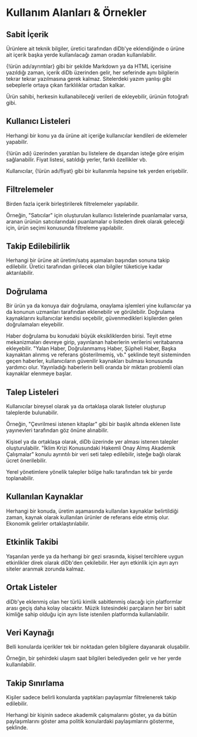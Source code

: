 # Kullanım Alanları & Örnekler

## Sabit İçerik

Ürünlere ait teknik bilgiler, üretici tarafından diDb'ye eklendiğinde o ürüne ait içerik başka yerde kullanılacağı zaman oradan kullanılabilir.

{!ürün adı/ayrıntılar} gibi bir şekilde Markdown ya da HTML içerisine yazıldığı zaman, içerik diDb üzerinden gelir, her seferinde aynı bilgilerin tekrar tekrar yazılmasına gerek kalmaz. Sitelerdeki yazım yanlışı gibi sebeplerle ortaya çıkan farklılıklar ortadan kalkar.

Ürün sahibi, herkesin kullanabileceği verileri de ekleyebilir, ürünün fotoğrafı gibi.

## Kullanıcı Listeleri

Herhangi bir konu ya da ürüne ait içeriğe kullanıcılar kendileri de eklemeler yapabilir.

{!ürün adı} üzerinden yaratılan bu listelere de dışarıdan isteğe göre erişim sağlanabilir. Fiyat listesi, satıldığı yerler, farklı özellikler vb.

Kullanıcılar, {!ürün adı/fiyat} gibi bir kullanımla hepsine tek yerden erişebilir.

## Filtrelemeler

Birden fazla içerik birleştirilerek filtrelemeler yapılabilir.

Örneğin, "Satıcılar" için oluşturulan kullanıcı listelerinde puanlamalar varsa, aranan ürünün satıcılarındaki puanlamalar o listeden direk olarak geleceği için, ürün seçimi konusunda filtreleme yapılabilir.

## Takip Edilebilirlik

Herhangi bir ürüne ait üretim/satış aşamaları başından sonuna takip edilebilir. Üretici tarafından girilecek olan bilgiler tüketiciye kadar aktarılabilir.

## Doğrulama

Bir ürün ya da konuya dair doğrulama, onaylama işlemleri yine kullanıcılar ya da konunun uzmanları tarafından eklenebilir ve görülebilir.
Doğrulama kaynaklarını kullanıcılar kendisi seçebilir, güvenmedikleri kişilerden gelen doğrulamaları eleyebilir.

Haber doğrulama bu konudaki büyük eksikliklerden birisi. Teyit etme mekanizmaları devreye girip, yayınlanan haberlerin verilerini veritabanına ekleyebilir.
"Yalan Haber, Doğrulanmamış Haber, Şüpheli Haber, Başka kaynaktan alınmış ve referans gösterilmemiş, vb." şeklinde teyit sisteminden geçen haberler, kullanıcıların güvenilir kaynakları bulması konusunda yardımcı olur.
Yayınladığı haberlerin belli oranda bir miktarı problemli olan kaynaklar elenmeye başlar.

## Talep Listeleri

Kullanıcılar bireysel olarak ya da ortaklaşa olarak listeler oluşturup taleplerde bulunabilir.

Örneğin, "Çevrilmesi istenen kitaplar" gibi bir başlık altında eklenen liste yayınevleri tarafından göz önüne alınabilir.

Kişisel ya da ortaklaşa olarak, diDb üzerinde yer alması istenen talepler oluşturulabilir.
"İklim Krizi Konusundaki Hakemli Onay Almış Akademik Çalışmalar" konulu ayrıntılı bir veri seti talep edilebilir, isteğe bağlı olarak ücret önerilebilir.

Yerel yönetimlere yönelik talepler bölge halkı tarafından tek bir yerde toplanabilir.

## Kullanılan Kaynaklar

Herhangi bir konuda, üretim aşamasında kullanılan kaynaklar belirtildiği zaman, kaynak olarak kullanılan ürünler de referans elde etmiş olur. Ekonomik gelirler ortaklaştırılabilir.

## Etkinlik Takibi

Yaşanılan yerde ya da herhangi bir gezi sırasında, kişisel tercihlere uygun etkinlikler direk olarak diDb'den çekilebilir. Her ayrı etkinlik için ayrı ayrı siteler aranmak zorunda kalmaz.

## Ortak Listeler

diDb'ye eklenmiş olan her türlü kimlik sabitlenmiş olacağı için platformlar arası geçiş daha kolay olacaktır.
Müzik listesindeki parçaların her biri sabit kimliğe sahip olduğu için aynı liste istenilen platformda kullanılabilir.

## Veri Kaynağı

Belli konularda içerikler tek bir noktadan gelen bilgilere dayanarak oluşabilir.

Örneğin, bir şehirdeki ulaşım saat bilgileri belediyeden gelir ve her yerde kullanılabilir.

## Takip Sınırlama

Kişiler sadece belirli konularda yaptıkları paylaşımlar filtrelenerek takip edilebilir.

Herhangi bir kişinin sadece akademik çalışmalarını göster, ya da bütün paylaşımlarını göster ama politik konulardaki paylaşımlarını gösterme, şeklinde.
